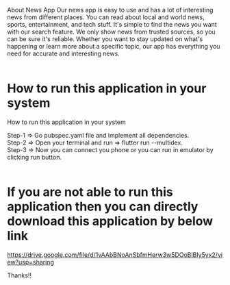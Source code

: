 About News App
Our news app is easy to use and has a lot of interesting news from different places. You can read
about local and world news, sports, entertainment, and tech stuff. It's simple to find the news you
want with our search feature. We only show news from trusted sources, so you can be sure it's
reliable. Whether you want to stay updated on what's happening or learn more about a specific topic,
our app has everything you need for accurate and interesting news.<br><br>

# How to run this application in your system

How to run this application in your system

Step-1 => Go pubspec.yaml file and implement all dependencies.<br>
Step-2 => Open your terminal and run => flutter run --multidex.<br>
Step-3 => Now you can connect you phone or you can run in emulator by clicking run button.<br><br>


# If you are not able to run this application then you can directly download this application by below link<br>

https://drive.google.com/file/d/1vAAbBNoAnSbfmHerw3w5DOoBlBIy5yx2/view?usp=sharing

Thanks!!



